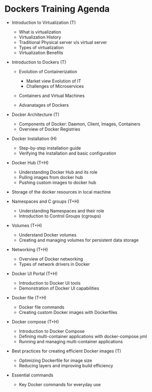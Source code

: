 # Dockers Training Agenda

- Introduction to Virtualization (T)

  - What is virtualization
  - Virtualization History 
  - Traditional Physical server v/s virtual server 
  - Types of virtualization
  - Virtualization Benefits 
- Introduction to Dockers (T)
  
  - Evolution of Containerization
    
    - Market view Evolution of IT
    - Challenges of Microservices 
  - Containers and Virtual Machines
  - Advanatages of Dockers 
- Docker Architecture (T)

  - Components of Docker: Daemon, Client, Images, Containers
  - Overview of Docker Registries

- Docker Installation (H)

  - Step-by-step installation guide 
  - Verifying the installation and basic configuration
- Docker Hub (T+H)

  - Understanding Docker Hub and its role
  - Pulling images from docker hub
  - Pushing custom images to docker hub
- Storage of the docker resources in local machine
- Namespaces and C groups (T+H)

  - Understanding Namespaces and their role
  - Introduction to Control Groups (cgroups)
- Volumes (T+H)
  
  - Understand Docker volumes 
  - Creating and managing volumes for persistent data storage
- Networking (T+H)
  
  - Overview of Docker networking
  - Types of network drivers in Docker
- Docker UI Portal (T+H) 

  - Introduction to Docker UI tools
  - Demonstration of Docker UI capabilities
- Docker file (T+H)
  
  - Docker file commands 
  - Creating custom Docker images with Dockerfiles
- Docker compose (T+H)

  - Introduction to Docker Compose
  - Defining multi-container applications with docker-compose.yml
  - Running and managing multi-container applications
- Best practices for creating efficient Docker images (T)

  - Optimizing Dockerfile for image size
  - Reducing layers and improving build efficiency
- Essential commands

   - Key Docker commands for everyday use
